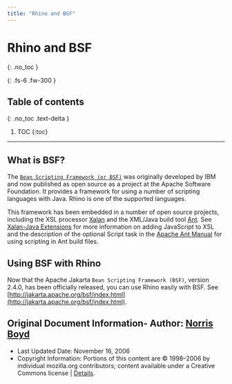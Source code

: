 ```yaml
---
title: "Rhino and BSF"
---
```

# Rhino and BSF
{: .no_toc }

{: .fs-6 .fw-300 }

## Table of contents
{: .no_toc .text-delta }

1. TOC
{:toc}

---
## What is BSF?

The [`Bean Scripting Framework (or BSF)`](http://jakarta.apache.org/bsf/) was originally developed by IBM and now published as open source as a project at the Apache Software Foundation. It provides a framework for using a number of scripting languages with Java. Rhino is one of the supported languages.

This framework has been embedded in a number of open source projects, including the XSL processor [Xalan](http://xml.apache.org/xalan-j/) and the XML/Java build tool [Ant](http://ant.apache.org/). See [Xalan-Java Extensions](http://xml.apache.org/xalan-j/extensions.html) for more information on adding JavaScript to XSL and the description of the optional Script task in the [Apache Ant Manual](http://ant.apache.org/manual/) for using scripting in Ant build files.

## Using BSF with Rhino

Now that the Apache Jakarta `Bean Scripting Framework (BSF)`, version 2.4.0, has been officially released, you can use Rhino easily with BSF. See [http://jakarta.apache.org/bsf/index.html](http://jakarta.apache.org/bsf/index.html).

## Original Document Information- Author: [Norris Boyd](mailto:norrisboyd@gmail.com)
- Last Updated Date: November 16, 2006
- Copyright Information: Portions of this content are © 1998–2006 by individual mozilla.org contributors; content available under a Creative Commons license | [Details](http://www.mozilla.org/foundation/licensing/website-content.html).